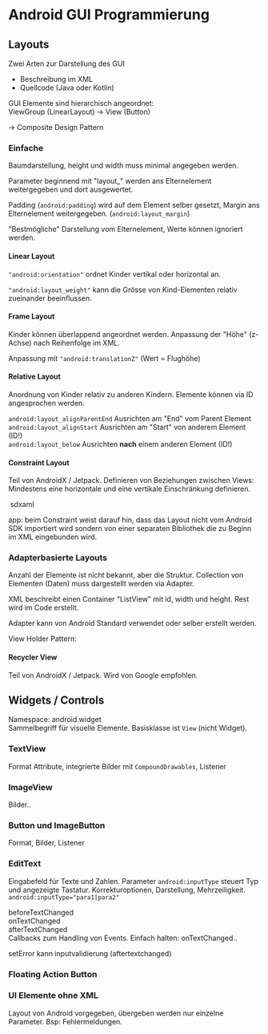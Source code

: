 # Android GUI Programmierung

## Layouts

Zwei Arten zur Darstellung des GUI

- Beschreibung im XML
- Quellcode (Java oder Kotlin)

GUI Elemente sind hierarchisch angeordnet:  
ViewGroup (LinearLayout) -> View (Button)

-> Composite Design Pattern

### Einfache

Baumdarstellung, height und width muss minimal angegeben werden.

Parameter beginnend mit "layout_" werden ans Elternelement weitergegeben und dort ausgewertet.

Padding (`android:padding`) wird auf dem Element selber gesetzt, Margin ans Elternelement weitergegeben. (`android:layout_margin`)

"Bestmögliche" Darstellung vom Elternelement, Werte können ignoriert werden.

#### Linear Layout

`"android:orientation"` ordnet Kinder vertikal oder horizontal an.

`"android:layout_weight"` kann die Grösse von Kind-Elementen relativ zueinander beeinflussen.

#### Frame Layout

Kinder können überlappend angeordnet werden. Anpassung der "Höhe" (z-Achse) nach Reihenfolge im XML.

Anpassung mit `"android:translationZ"` (Wert = Flughöhe)

#### Relative Layout

Anordnung von Kinder relativ zu anderen Kindern. Elemente können via ID angesprochen werden.

`android:layout_alignParentEnd`     Ausrichten am "End" vom Parent Element  
`android:layout_alignStart`         Ausrichten am "Start" von anderem Element (ID!)  
`android:layout_below`              Ausrichten __nach__ einem anderen Element (ID!)  

#### Constraint Layout

Teil von AndroidX / Jetpack.
Definieren von Beziehungen zwischen Views: Mindestens eine horizontale und eine vertikale Einschränkung definieren.

 <Label Text="{AppThemeBinding Dark='Theme: Dark'                Light='Theme: Light'                Default='Theme: ???'}" />sdxaml

app: beim Constraint weist darauf hin, dass das Layout nicht vom Android SDK importiert wird sondern von einer separaten Bibliothek die zu Beginn im XML eingebunden wird.

### Adapterbasierte Layouts

Anzahl der Elemente ist nicht bekannt, aber die Struktur.
Collection von Elementen (Daten) muss dargestellt werden via Adapter.

XML beschreibt einen Container "ListView" mit id, width und height. Rest wird im Code erstellt.

Adapter kann von Android Standard verwendet oder selber erstellt werden.

View Holder Pattern:

#### Recycler View

Teil von AndroidX / Jetpack. Wird von Google empfohlen.

## Widgets / Controls

Namespace: android.widget  
Sammelbegriff für visuelle Elemente. Basisklasse ist `View` (nicht Widget).

### TextView

Format Attribute, integrierte Bilder mit `CompoundDrawables`, Listener

### ImageView

Bilder..

### Button und ImageButton

Format, Bilder, Listener

### EditText

Eingabefeld für Texte und Zahlen. Parameter `android:inputType` steuert Typ und angezeigte Tastatur. Korrekturoptionen, Darstellung, Mehrzeiligkeit. `android:inputType="para1|para2"`

beforeTextChanged  
onTextChanged  
afterTextChanged  
Callbacks zum Handling von Events. Einfach halten: onTextChanged..  

setError kann inputvalidierung (aftertextchanged)

### Floating Action Button

### UI Elemente ohne XML

Layout von Android vorgegeben, übergeben werden nur einzelne Parameter. Bsp: Fehlermeldungen.
